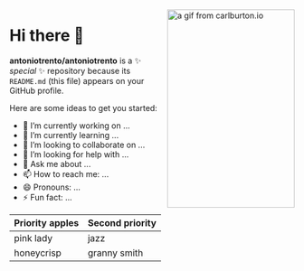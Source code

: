 <img align="right" style="padding: 10px 0;"  src="https://media.giphy.com/media/3oEduLJSDb3sGT7PQA/source.gif" alt="a gif from carlburton.io" width="225px" height="351px" />

# Hi there 👋

**antoniotrento/antoniotrento** is a ✨ _special_ ✨ repository because its `README.md` (this file) appears on your GitHub profile.

Here are some ideas to get you started:

- 🔭 I’m currently working on ...
- 🌱 I’m currently learning ...
- 👯 I’m looking to collaborate on ...
- 🤔 I’m looking for help with ...
- 💬 Ask me about ...
- 📫 How to reach me: ...
- 😄 Pronouns: ...
- ⚡ Fun fact: ...

| Priority apples | Second priority |
|-------|--------|
| pink lady | jazz |
| honeycrisp | granny smith |
